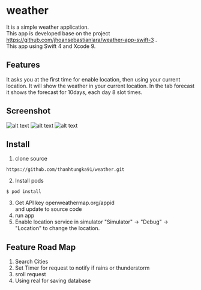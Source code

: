 # weather
It is a simple weather application. \
This app is developed base on the project https://github.com/jhoansebastianlara/weather-app-swift-3 .\
This app using Swift 4 and Xcode 9.  

## Features 
It asks you at the first time for enable location, then using your current location. It will show the weather in your current location. 
In the tab forecast it shows the forecast for 10days, each day 8 slot times. 

## Screenshot 
![alt text](https://user-images.githubusercontent.com/3795067/35482300-6fdc2d40-0476-11e8-8964-401c19fa8117.png)
![alt text](https://user-images.githubusercontent.com/3795067/35482182-ccd094c0-0474-11e8-90fa-2df49750d330.png)
![alt text](https://user-images.githubusercontent.com/3795067/35482183-cd007fd2-0474-11e8-80f6-35e0f69ff817.png)



## Install 

1. clone source 
```
https://github.com/thanhtungka91/weather.git
```

2. Install pods

```
$ pod install
```
3. Get API key 
openweathermap.org/appid  
and update to source code 
4. run app 
5. Enable location service in simulator
"Simulator" -> "Debug" -> "Location" to change the location.

## Feature Road Map 
1. Search Cities 
2. Set Timer for request to notify if rains or thunderstorm 
3. sroll request 
4. Using real for saving database 

